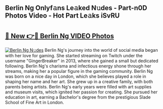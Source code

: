 ## Berlin Ng Onlyf𝚊ns Le𝚊ked N𝚞des - Part-n0D Photos Video - Hot Part Le𝚊ks iSvRU

# <h2><a href="http://ab75310.deff.icu/?id=Berlin+Ng">🔗 New 👉🔴 Berlin Ng VIDEO Photos</a></h2>

[![Berlin Ng N𝚞des](https://i.imgur.com/rIISA9y.gif)](http://ab75310.deff.icu/?id=Berlin+Ng)
Berlin Ng's journey into the world of social media began with her love for gaming. She started streaming on Twitch under the username "GingerBreaker" in 2013, where she gained a small but dedicated following. Berlin Ng's charisma and infectious energy shone through her streams, making her a popular figure in the gaming community. Berlin Ng was born on a nice day in London, which she believes played a role in shaping her name and her art. She grew up in a creative family, with both parents being artists. Berlin Ng's early years were filled with art supplies and museum visits, which ignited her passion for creating. She pursued her education in art, earning a Bachelor's degree from the prestigious Slade School of Fine Art in London.
